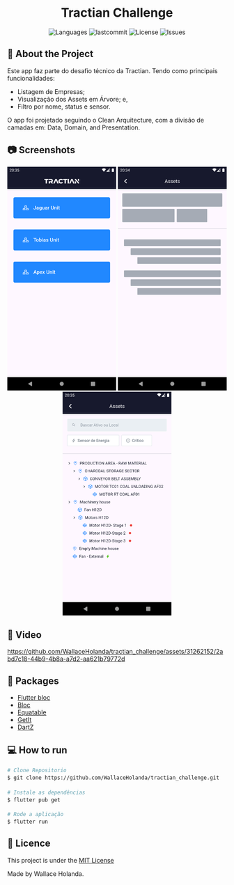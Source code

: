 <h1 align="center">Tractian Challenge</h1>
<p align="center">
  <img alt="Languages" src="https://img.shields.io/github/languages/count/WallaceHolanda/tractian_challenge?color=%235963C5" />
  <img alt="lastcommit" src="https://img.shields.io/github/last-commit/WallaceHolanda/tractian_challenge?color=%235761C3" />
  <img alt="License" src="https://img.shields.io/github/license/WallaceHolanda/tractian_challenge?color=%235E69D7" />
  <img alt="Issues" src="https://img.shields.io/github/issues/WallaceHolanda/tractian_challenge?color=%235965E0">
</p>


## :iphone: About the Project

<p>
  Este app faz parte do desafio técnico da Tractian. Tendo como principais funcionalidades:

  - Listagem de Empresas;
  - Visualização dos Assets em Árvore; e,
  - Filtro por nome, status e sensor.
  
  O app foi projetado seguindo o Clean Arquitecture, com a divisão de camadas em: Data, Domain, and Presentation.
  
</p>


## :camera: Screenshots
<div align="center">
   <img src="readme/images/image_1.png" width="250"/>
   <img src="readme/images/image_2.png" width="250"/>
   <img src="readme/images/image_3.png" width="250"/>
</div>

## 🎥 Video

https://github.com/WallaceHolanda/tractian_challenge/assets/31262152/2abd7c18-44b9-4b8a-a7d2-aa621b79772d



## :rocket: Packages

- [Flutter bloc](https://pub.dev/packages/flutter_bloc)
- [Bloc](https://pub.dev/packages/bloc)
- [Equatable](https://pub.dev/packages/equatable)
- [GetIt](https://pub.dev/packages/get_it)
- [DartZ](https://pub.dev/packages/dartz)


## :computer: How to run

```bash
# Clone Repositorio
$ git clone https://github.com/WallaceHolanda/tractian_challenge.git

# Instale as dependências
$ flutter pub get

# Rode a aplicação
$ flutter run
```

## :page_facing_up: Licence

This project is under the [MIT License](./LICENSE)

Made by Wallace Holanda.
